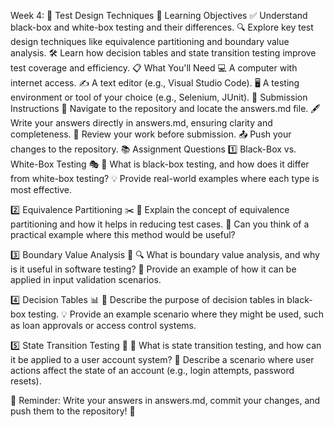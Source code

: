 Week 4: 🎯 Test Design Techniques
🎯 Learning Objectives
✅ Understand black-box and white-box testing and their differences.
🔍 Explore key test design techniques like equivalence partitioning and boundary value analysis.
🛠️ Learn how decision tables and state transition testing improve test coverage and efficiency.
📋 What You'll Need
💻 A computer with internet access.
✍️ A text editor (e.g., Visual Studio Code).
🖥️ A testing environment or tool of your choice (e.g., Selenium, JUnit).
📝 Submission Instructions
📂 Navigate to the repository and locate the answers.md file.
🖋️ Write your answers directly in answers.md, ensuring clarity and completeness.
🔄 Review your work before submission.
📤 Push your changes to the repository.
📚 Assignment Questions
1️⃣ Black-Box vs. White-Box Testing 🎭
🧐 What is black-box testing, and how does it differ from white-box testing?
💡 Provide real-world examples where each type is most effective.

2️⃣ Equivalence Partitioning ✂️
🤔 Explain the concept of equivalence partitioning and how it helps in reducing test cases.
📌 Can you think of a practical example where this method would be useful?

3️⃣ Boundary Value Analysis 📏
🔍 What is boundary value analysis, and why is it useful in software testing?
🚀 Provide an example of how it can be applied in input validation scenarios.

4️⃣ Decision Tables 📊
📌 Describe the purpose of decision tables in black-box testing.
💡 Provide an example scenario where they might be used, such as loan approvals or access control systems.

5️⃣ State Transition Testing 🔄
🔄 What is state transition testing, and how can it be applied to a user account system?
📌 Describe a scenario where user actions affect the state of an account (e.g., login attempts, password resets).

📌 Reminder: Write your answers in answers.md, commit your changes, and push them to the repository! 🚀
